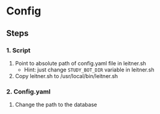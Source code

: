 # Config

## Steps

### 1. Script

1. Point to absolute path of config.yaml file in leitner.sh
    * Hint: just change `STUDY_BOT_DIR` variable in leitner.sh
2. Copy leitner.sh to /usr/local/bin/leitner.sh

### 2. Config.yaml

1. Change the path to the database
